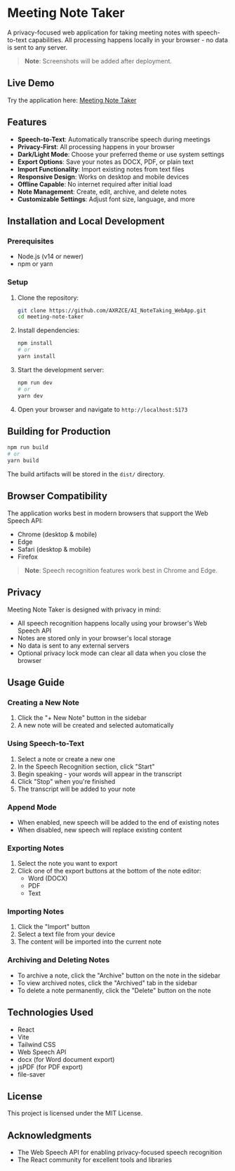 # Meeting Note Taker

A privacy-focused web application for taking meeting notes with speech-to-text capabilities. All processing happens locally in your browser - no data is sent to any server.

> **Note**: Screenshots will be added after deployment.

## Live Demo

Try the application here: [Meeting Note Taker](https://AXRZCE.github.io/AI_NoteTaking_WebApp/)

## Features

- **Speech-to-Text**: Automatically transcribe speech during meetings
- **Privacy-First**: All processing happens in your browser
- **Dark/Light Mode**: Choose your preferred theme or use system settings
- **Export Options**: Save your notes as DOCX, PDF, or plain text
- **Import Functionality**: Import existing notes from text files
- **Responsive Design**: Works on desktop and mobile devices
- **Offline Capable**: No internet required after initial load
- **Note Management**: Create, edit, archive, and delete notes
- **Customizable Settings**: Adjust font size, language, and more

## Installation and Local Development

### Prerequisites

- Node.js (v14 or newer)
- npm or yarn

### Setup

1. Clone the repository:

   ```bash
   git clone https://github.com/AXRZCE/AI_NoteTaking_WebApp.git
   cd meeting-note-taker
   ```

2. Install dependencies:

   ```bash
   npm install
   # or
   yarn install
   ```

3. Start the development server:

   ```bash
   npm run dev
   # or
   yarn dev
   ```

4. Open your browser and navigate to `http://localhost:5173`

## Building for Production

```bash
npm run build
# or
yarn build
```

The build artifacts will be stored in the `dist/` directory.

## Browser Compatibility

The application works best in modern browsers that support the Web Speech API:

- Chrome (desktop & mobile)
- Edge
- Safari (desktop & mobile)
- Firefox

> **Note**: Speech recognition features work best in Chrome and Edge.

## Privacy

Meeting Note Taker is designed with privacy in mind:

- All speech recognition happens locally using your browser's Web Speech API
- Notes are stored only in your browser's local storage
- No data is sent to any external servers
- Optional privacy lock mode can clear all data when you close the browser

## Usage Guide

### Creating a New Note

1. Click the "+ New Note" button in the sidebar
2. A new note will be created and selected automatically

### Using Speech-to-Text

1. Select a note or create a new one
2. In the Speech Recognition section, click "Start"
3. Begin speaking - your words will appear in the transcript
4. Click "Stop" when you're finished
5. The transcript will be added to your note

### Append Mode

- When enabled, new speech will be added to the end of existing notes
- When disabled, new speech will replace existing content

### Exporting Notes

1. Select the note you want to export
2. Click one of the export buttons at the bottom of the note editor:
   - Word (DOCX)
   - PDF
   - Text

### Importing Notes

1. Click the "Import" button
2. Select a text file from your device
3. The content will be imported into the current note

### Archiving and Deleting Notes

- To archive a note, click the "Archive" button on the note in the sidebar
- To view archived notes, click the "Archived" tab in the sidebar
- To delete a note permanently, click the "Delete" button on the note

## Technologies Used

- React
- Vite
- Tailwind CSS
- Web Speech API
- docx (for Word document export)
- jsPDF (for PDF export)
- file-saver

## License

This project is licensed under the MIT License.

## Acknowledgments

- The Web Speech API for enabling privacy-focused speech recognition
- The React community for excellent tools and libraries
